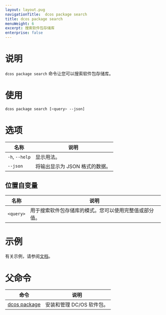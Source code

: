 ```yaml
---
layout: layout.pug
navigationTitle:  dcos package search
title: dcos package search
menuWeight: 6
excerpt: 搜索软件包存储库
enterprise: false
---
```


# 说明
`dcos package search` 命令让您可以搜索软件包存储库。

# 使用

```bash
dcos package search [<query> --json]
```

# 选项

| 名称 | 说明 |
|---------|-------------|
| `-h`, `--help` | 显示用法。|
| `--json` | 将输出显示为 JSON 格式的数据。 |

## 位置自变量

| 名称 | 说明 |
|---------|-------------|
| `<query>` | 用于搜索软件包存储库的模式。您可以使用完整值或部分值。|



# 示例

有关示例，请参阅[文档](/mesosphere/dcos/cn/1.12/administering-clusters/repo/)。

# 父命令

| 命令 | 说明 |
|---------|-------------|
| [dcos package](/mesosphere/dcos/cn/1.12/cli/command-reference/dcos-package/) | 安装和管理 DC/OS 软件包。|